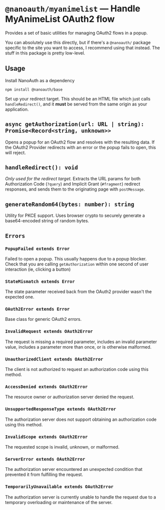 # `@nanoauth/myanimelist` — Handle MyAnimeList OAuth2 flow

Provides a set of basic utilities for managing OAuth2 flows in a popup.

You can absolutely use this directly, but if there's a `@nanoauth/` package specific to the site
you want to access, I recommend using that instead. The stuff in this package is pretty low-level.

## Usage

Install NanoAuth as a dependency

```
npm install @nanoauth/base
```

Set up your redirect target. This should be an HTML file which just calls `handleRedirect()`, and it
**must** be served from the same origin as your application.

## `async getAuthorization(url: URL | string): Promise<Record<string, unknown>>`

Opens a popup for an OAuth2 flow and resolves with the resulting data. If the OAuth2 Provider
redirects with an error or the popup fails to open, this will reject.

## `handleRedirect(): void`

_Only used for the redirect target._ Extracts the URL params for both Authorization Code (`?query`)
and Implicit Grant (`#fragment`) redirect responses, and sends them to the originating page with
`postMessage`.

## `generateRandom64(bytes: number): string`

Utility for PKCE support. Uses browser crypto to securely generate a base64-encoded string of random
bytes.

## `Errors`

### `PopupFailed extends Error`

Failed to open a popup. This usually happens due to a popup blocker. Check that you are calling
`getAuthorization` within one second of user interaction (ie, clicking a button)

### `StateMismatch extends Error`

The state parameter received back from the OAuth2 provider wasn't the expected one.

### `OAuth2Error extends Error`

Base class for generic OAuth2 errors.

### `InvalidRequest extends OAuth2Error`

The request is missing a required parameter, includes an invalid parameter value, includes a
parameter more than once, or is otherwise malformed.

### `UnauthorizedClient extends OAuth2Error`

The client is not authorized to request an authorization code using this method.

### `AccessDenied extends OAuth2Error`

The resource owner or authorization server denied the request.

### `UnsupportedResponseType extends OAuth2Error`

The authorization server does not support obtaining an authorization code using this method.

### `InvalidScope extends OAuth2Error`

The requested scope is invalid, unknown, or malformed.

### `ServerError extends OAuth2Error`

The authorization server encountered an unexpected condition that prevented it from fulfilling the
request.

### `TemporarilyUnavailable extends OAuth2Error`

The authorization server is currently unable to handle the request due to a temporary overloading or
maintenance of the server.

